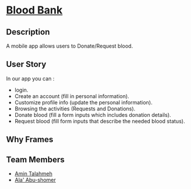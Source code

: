 # [Blood Bank](https://github.com/React-Native-Camp/Blood-Bank)
## Description
  A mobile app allows users to Donate/Request blood.
  
## User Story
In our app you can :
  - login.
  - Create an account (fill in personal information).
  - Customize profile info (update the personal information).
  - Browsing the activities (Requests and Donations).
  - Donate blood (fill a form inputs which includes donation details).
  - Request blood (fill form inputs that describe the needed blood status).
  
  ## Why Frames
  
  
  
  
  ## Team Members
  - [Amin Talahmeh](https://github.com/ameentalahmeh)
  - [Ala' Abu-shomer](https://github.com/ala1998)
